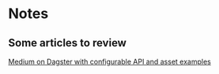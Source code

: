 # Notes



## Some articles to review

[Medium on Dagster with configurable API and asset examples](https://medium.com/@alexandreguitton_12701/notes-1-2-dagster-data-orchestrator-hands-on-2af6772b13d9)
